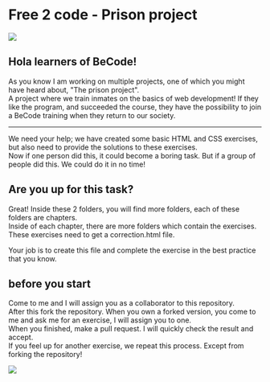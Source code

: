 # Free 2 code - Prison project

![](https://media.giphy.com/media/w6VY9ka8YDk9ac0Y3T/giphy.gif)

## Hola learners of BeCode!   

As you know I am working on multiple projects, one of which you might have heard about, "The prison project".     
A project where we train inmates on the basics of web development! If they like the program, and succeeded the course, they have the possibility to join a BeCode training when they return to our society.  

---

We need your help; we have created some basic HTML and CSS exercises, but also need to provide the solutions to these exercises.   
Now if one person did this, it could become a boring task. But if a group of people did this. We could do it in no time!   

## Are you up for this task? 

Great! Inside these 2 folders, you will find more folders, each of these folders are chapters.   
Inside of each chapter, there are more folders which contain the exercises. These exercises need to get a correction.html file.   

Your job is to create this file and complete the exercise in the best practice that you know.   

## before you start

Come to me and I will assign you as a collaborator to this repository.   
After this fork the repository. When you own a forked version, you come to me and ask me for an exercise, I will assign you to one.    
When you finished, make a pull request. I will quickly check the result and accept.   
If you feel up for another exercise, we repeat this process. Except from forking the repository! 

![](https://media.giphy.com/media/26gsjCZpPolPr3sBy/giphy.gif)
